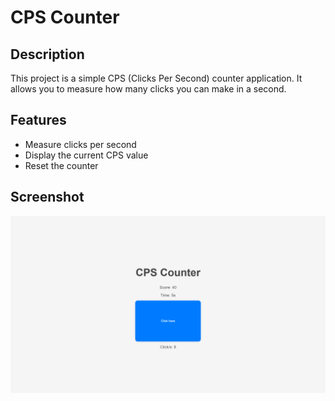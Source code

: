 # CPS Counter

## Description
This project is a simple CPS (Clicks Per Second) counter application. It allows you to measure how many clicks you can make in a second.

## Features
- Measure clicks per second
- Display the current CPS value
- Reset the counter

## Screenshot
![Project Screenshot](./images/screenshot.png)
